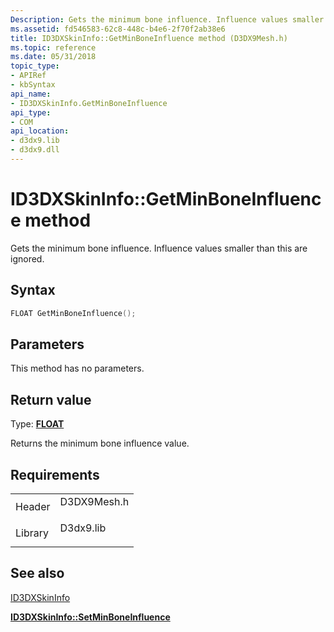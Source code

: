 ```yaml
---
Description: Gets the minimum bone influence. Influence values smaller than this are ignored.
ms.assetid: fd546583-62c8-448c-b4e6-2f70f2ab38e6
title: ID3DXSkinInfo::GetMinBoneInfluence method (D3DX9Mesh.h)
ms.topic: reference
ms.date: 05/31/2018
topic_type: 
- APIRef
- kbSyntax
api_name: 
- ID3DXSkinInfo.GetMinBoneInfluence
api_type: 
- COM
api_location: 
- d3dx9.lib
- d3dx9.dll
---
```


# ID3DXSkinInfo::GetMinBoneInfluence method

Gets the minimum bone influence. Influence values smaller than this are ignored.

## Syntax


```C++
FLOAT GetMinBoneInfluence();
```



## Parameters

This method has no parameters.

## Return value

Type: **[**FLOAT**](https://msdn.microsoft.com/library/Aa383751(v=VS.85).aspx)**

Returns the minimum bone influence value.

## Requirements



|                    |                                                                                        |
|--------------------|----------------------------------------------------------------------------------------|
| Header<br/>  | <dl> <dt>D3DX9Mesh.h</dt> </dl> |
| Library<br/> | <dl> <dt>D3dx9.lib</dt> </dl>   |



## See also

<dl> <dt>

[ID3DXSkinInfo](id3dxskininfo.md)
</dt> <dt>

[**ID3DXSkinInfo::SetMinBoneInfluence**](id3dxskininfo--setminboneinfluence.md)
</dt> </dl>

 

 




